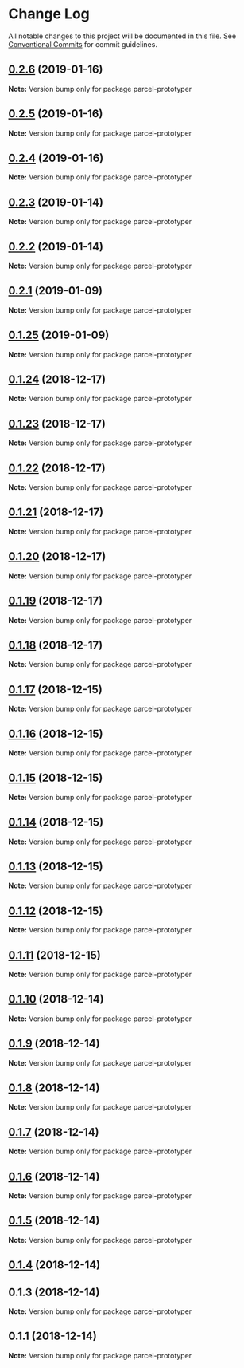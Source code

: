 # Change Log

All notable changes to this project will be documented in this file.
See [Conventional Commits](https://conventionalcommits.org) for commit guidelines.

## [0.2.6](https://github.com/chrisdmacrae/parcel-prototyper/compare/parcel-prototyper@0.2.5...parcel-prototyper@0.2.6) (2019-01-16)

**Note:** Version bump only for package parcel-prototyper





## [0.2.5](https://github.com/chrisdmacrae/parcel-prototyper/compare/parcel-prototyper@0.2.4...parcel-prototyper@0.2.5) (2019-01-16)

**Note:** Version bump only for package parcel-prototyper





## [0.2.4](https://github.com/chrisdmacrae/parcel-prototyper/compare/parcel-prototyper@0.2.3...parcel-prototyper@0.2.4) (2019-01-16)

**Note:** Version bump only for package parcel-prototyper






## [0.2.3](https://github.com/parcel-prototyper/parcel-prototyper/compare/parcel-prototyper@0.2.2...parcel-prototyper@0.2.3) (2019-01-14)

**Note:** Version bump only for package parcel-prototyper





## [0.2.2](https://github.com/parcel-prototyper/parcel-prototyper/compare/parcel-prototyper@0.2.1...parcel-prototyper@0.2.2) (2019-01-14)

**Note:** Version bump only for package parcel-prototyper





## [0.2.1](https://github.com/parcel-prototyper/parcel-prototyper/compare/parcel-prototyper@0.1.25...parcel-prototyper@0.2.1) (2019-01-09)

**Note:** Version bump only for package parcel-prototyper





## [0.1.25](https://github.com/parcel-prototyper/parcel-prototyper/compare/parcel-prototyper@0.1.24...parcel-prototyper@0.1.25) (2019-01-09)

**Note:** Version bump only for package parcel-prototyper





## [0.1.24](https://github.com/parcel-prototyper/parcel-prototyper/compare/parcel-prototyper@0.1.23...parcel-prototyper@0.1.24) (2018-12-17)

**Note:** Version bump only for package parcel-prototyper





## [0.1.23](https://github.com/parcel-prototyper/parcel-prototyper/compare/parcel-prototyper@0.1.22...parcel-prototyper@0.1.23) (2018-12-17)

**Note:** Version bump only for package parcel-prototyper





## [0.1.22](https://github.com/parcel-prototyper/parcel-prototyper/compare/parcel-prototyper@0.1.21...parcel-prototyper@0.1.22) (2018-12-17)

**Note:** Version bump only for package parcel-prototyper





## [0.1.21](https://github.com/parcel-prototyper/parcel-prototyper/compare/parcel-prototyper@0.1.20...parcel-prototyper@0.1.21) (2018-12-17)

**Note:** Version bump only for package parcel-prototyper





## [0.1.20](https://github.com/parcel-prototyper/parcel-prototyper/compare/parcel-prototyper@0.1.19...parcel-prototyper@0.1.20) (2018-12-17)

**Note:** Version bump only for package parcel-prototyper





## [0.1.19](https://github.com/parcel-prototyper/parcel-prototyper/compare/parcel-prototyper@0.1.18...parcel-prototyper@0.1.19) (2018-12-17)

**Note:** Version bump only for package parcel-prototyper





## [0.1.18](https://github.com/parcel-prototyper/parcel-prototyper/compare/parcel-prototyper@0.1.17...parcel-prototyper@0.1.18) (2018-12-17)

**Note:** Version bump only for package parcel-prototyper





## [0.1.17](https://github.com/parcel-prototyper/parcel-prototyper/compare/parcel-prototyper@0.1.16...parcel-prototyper@0.1.17) (2018-12-15)

**Note:** Version bump only for package parcel-prototyper





## [0.1.16](https://github.com/parcel-prototyper/parcel-prototyper/compare/parcel-prototyper@0.1.15...parcel-prototyper@0.1.16) (2018-12-15)

**Note:** Version bump only for package parcel-prototyper





## [0.1.15](https://github.com/parcel-prototyper/parcel-prototyper/compare/parcel-prototyper@0.1.14...parcel-prototyper@0.1.15) (2018-12-15)

**Note:** Version bump only for package parcel-prototyper





## [0.1.14](https://github.com/parcel-prototyper/parcel-prototyper/compare/parcel-prototyper@0.1.13...parcel-prototyper@0.1.14) (2018-12-15)

**Note:** Version bump only for package parcel-prototyper





## [0.1.13](https://github.com/parcel-prototyper/parcel-prototyper/compare/parcel-prototyper@0.1.12...parcel-prototyper@0.1.13) (2018-12-15)

**Note:** Version bump only for package parcel-prototyper





## [0.1.12](https://github.com/parcel-prototyper/parcel-prototyper/compare/parcel-prototyper@0.1.11...parcel-prototyper@0.1.12) (2018-12-15)

**Note:** Version bump only for package parcel-prototyper





## [0.1.11](https://github.com/parcel-prototyper/parcel-prototyper/compare/parcel-prototyper@0.1.10...parcel-prototyper@0.1.11) (2018-12-15)

**Note:** Version bump only for package parcel-prototyper





## [0.1.10](https://github.com/parcel-prototyper/parcel-prototyper/compare/parcel-prototyper@0.1.9...parcel-prototyper@0.1.10) (2018-12-14)

**Note:** Version bump only for package parcel-prototyper





## [0.1.9](https://github.com/parcel-prototyper/parcel-prototyper/compare/parcel-prototyper@0.1.8...parcel-prototyper@0.1.9) (2018-12-14)

**Note:** Version bump only for package parcel-prototyper





## [0.1.8](https://github.com/parcel-prototyper/parcel-prototyper/compare/parcel-prototyper@0.1.7...parcel-prototyper@0.1.8) (2018-12-14)

**Note:** Version bump only for package parcel-prototyper





## [0.1.7](https://github.com/parcel-prototyper/parcel-prototyper/compare/parcel-prototyper@0.1.6...parcel-prototyper@0.1.7) (2018-12-14)

**Note:** Version bump only for package parcel-prototyper





## [0.1.6](https://github.com/parcel-prototyper/parcel-prototyper/compare/parcel-prototyper@0.1.5...parcel-prototyper@0.1.6) (2018-12-14)

**Note:** Version bump only for package parcel-prototyper





## [0.1.5](https://github.com/parcel-prototyper/parcel-prototyper/compare/parcel-prototyper@0.1.4...parcel-prototyper@0.1.5) (2018-12-14)

**Note:** Version bump only for package parcel-prototyper





## [0.1.4](https://github.com/parcel-prototyper/parcel-prototyper/compare/parcel-prototyper@0.1.1...parcel-prototyper@0.1.4) (2018-12-14)



## 0.1.3 (2018-12-14)

**Note:** Version bump only for package parcel-prototyper





## 0.1.1 (2018-12-14)

**Note:** Version bump only for package parcel-prototyper
